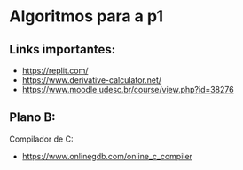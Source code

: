 # Algoritmos para a p1

## Links importantes: 

* https://replit.com/
* https://www.derivative-calculator.net/
* https://www.moodle.udesc.br/course/view.php?id=38276

## Plano B:

Compilador de C:
* https://www.onlinegdb.com/online_c_compiler
